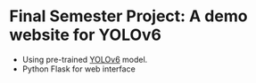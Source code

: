 # Final Semester Project: A demo website for YOLOv6

- Using pre-trained [YOLOv6](https://github.com/meituan/YOLOv6) model.
- Python Flask for web interface
